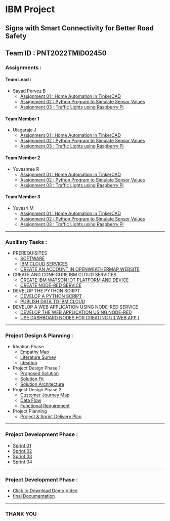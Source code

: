 # IBM Project

## Signs with Smart Connectivity for Better Road Safety

## Team ID : PNT2022TMID02450

### Assignments :

#### Team Lead :
- Sayad Pervez B
    - [Assignment 01 : Home Automation in TinkerCAD](./Assignments/Team%20Lead/Assignment-01/Readme.md)
    - [Assignment 02 : Python Program to Simulate Sensor Values](./Assignments/Team%20Lead/Assignment-02/Readme.md)
    - [Assignment 03 : Traffic Lights using Raspberry Pi](./Assignments/Team%20Lead/Assignment-03/Readme.md)
#### Team Member 1
- Ulagaraja J
    - [Assignment 01 : Home Automation in TinkerCAD](./Assignments/Team%20Member%201/Assignment-01/Readme.md)
    - [Assignment 02 : Python Program to Simulate Sensor Values](./Assignments/Team%20Member%201/Assignment-02/Readme.md)
    - [Assignment 03 : Traffic Lights using Raspberry Pi](./Assignments/Team%20Member%201/Assignment-03/Readme.md)
#### Team Member 2
- Yuvashree R
    - [Assignment 01 : Home Automation in TinkerCAD](./Assignments/Team%20Member%202/Assignment-01/Readme.md)
    - [Assignment 02 : Python Program to Simulate Sensor Values](./Assignments/Team%20Member%202/Assignment-02/Readme.md)
    - [Assignment 03 : Traffic Lights using Raspberry Pi](./Assignments/Team%20Member%202/Assignment-03/Readme.md)
#### Team Member 3
- Yuvasri M
    - [Assignment 01 : Home Automation in TinkerCAD](./Assignments/Team%20Member%203/Assignment-01/Readme.md)
    - [Assignment 02 : Python Program to Simulate Sensor Values](./Assignments/Team%20Member%203/Assignment-02/Readme.md)
    - [Assignment 03 : Traffic Lights using Raspberry Pi](./Assignments/Team%20Member%203/Assignment-03/Readme.md)

---

### Auxillary Tasks :

- PREREQUISITES
    - [SOFTWARE](./Auxillary%20Tasks/PREREQUISITES/SOFTWARE.pdf)
    - [IBM CLOUD SERVICES](./Auxillary%20Tasks/PREREQUISITES/IBM%20CLOUD%20SERVICES.pdf)
    - [CREATE AN ACCOUNT IN OPENWEATHERMAP WEBSITE](./Auxillary%20Tasks/PREREQUISITES/CREATE%20AN%20ACCOUNT%20IN%20OPENWEATHERMAP%20WEBSITE.pdf)
- CREATE AND CONFIGURE IBM CLOUD SERVICES
    - [CREATE IBM WATSON IOT PLATFORM AND DEVICE](./Auxillary%20Tasks/CREATE%20AND%20CONFIGURE%20IBM%20CLOUD%20SERVICES/CREATE%20IBM%20WATSON%20IOT%20PLATFORM%20AND%20DEVICE.pdf)
    - [CREATE NODE-RED SERVICE](./Auxillary%20Tasks/CREATE%20AND%20CONFIGURE%20IBM%20CLOUD%20SERVICES/CREATE%20NODE-RED%20SERVICE.pdf)
- DEVELOP THE PYTHON SCRIPT
    - [DEVELOP A PYTHON SCRIPT](./Auxillary%20Tasks/DEVELOP%20THE%20PYTHON%20SCRIPT/DEVELOP%20A%20PYTHON%20SCRIPT.pdf)
    - [PUBLISH DATA TO IBM CLOUD](./Auxillary%20Tasks/DEVELOP%20THE%20PYTHON%20SCRIPT/PUBLISH%20DATA%20TO%20IBM%20CLOUD.pdf)
- DEVELOP A WEB APPLICATION USING NODE-RED SERVICE
    - [DEVELOP THE WEB APPLICATION USING NODE-RED](./Auxillary%20Tasks/DEVELOP%20A%20WEB%20APPLICATION%20USING%20NODE-RED%20SERVICE/DEVELOP%20THE%20WEB%20APPLICATION%20USING%20NODE-RED.pdf)
    - [USE DASHBOARD NODES FOR CREATING UI( WEB APP )](./Auxillary%20Tasks/DEVELOP%20A%20WEB%20APPLICATION%20USING%20NODE-RED%20SERVICE/USE%20DASHBOARD%20NODES%20FOR%20CREATING%20UI(%20WEB%20APP%20).pdf)

---

### Project Design & Planning :
- Ideation Phase
    - [Empathy Map](./Project%20Design%20%26%20Planning/Ideation%20Phase/Empathy%20Map.pdf)
    - [Literature Survey](./Project%20Design%20%26%20Planning/Ideation%20Phase/Literature%20Survey.pdf)
    - [Ideation](./Project%20Design%20%26%20Planning/Ideation%20Phase/Ideation.pdf)
- Project Design Phase 1
    - [Proposed Solution](./Project%20Design%20%26%20Planning/Project%20Design%20Phase%201/Proposed%20Solution.pdf)
    - [Solution Fit](./Project%20Design%20%26%20Planning/Project%20Design%20Phase%201/ProblemFit.pdf)
    - [Solution Architecture](./Project%20Design%20%26%20Planning/Project%20Design%20Phase%201/Solution%20Architecture%20Technical.pdf)
- Project Design Phase 2
    - [Customer Journey Map](./Project%20Design%20%26%20Planning/Project%20Design%20Phase%202/CustomerJourneyMap.pdf)
    - [Data Flow](./Project%20Design%20%26%20Planning/Project%20Design%20Phase%202/dataFlow.png)
    - [Functional Requirement](./Project%20Design%20%26%20Planning/Project%20Design%20Phase%202/Solution%20Requirements.pdf)
- Project Planning
    - [Project & Sprint Delivery Plan](./Project%20Design%20%26%20Planning/Project%20Planning/ProjectPlanning.pdf)

---

### Project Development Phase :
- [Sprint 01](./Project%20Development%20Phase/Sprint%201/Readme.md)
- [Sprint 02](./Project%20Development%20Phase/Sprint%202/Readme.md)
- [Sprint 03](./Project%20Development%20Phase/Sprint%203/Readme.md)
- [Sprint 04](./Project%20Development%20Phase/Sprint%204/Readme.md)

---

### Project Development Phase :
- [Click to Download Demo Video](https://github.com/IBM-EPBL/IBM-Project-19485-1659698659/raw/master/Final%20Deliverables/demoVideo.mp4)
- [final Documentation](./Final%20Deliverables/finalDocs.pdf)

---

### THANK YOU